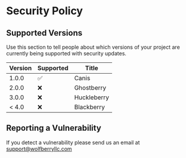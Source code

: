 # Security Policy

## Supported Versions

Use this section to tell people about which versions of your project are
currently being supported with security updates.

| Version | Supported          | Title      |
| ------- | ------------------ |------------|
| 1.0.0   | :white_check_mark: | Canis      |
| 2.0.0   | :x:                | Ghostberry |
| 3.0.0   | :x:                | Huckleberry|
| < 4.0   | :x:                | Blackberry |

## Reporting a Vulnerability

If you detect a vulnerability please send us an email at support@wolfberryllc.com

